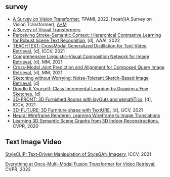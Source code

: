
## survey
- [A Survey on Vision Transformer](https://ieeexplore.ieee.org/document/9716741), TPAMI, 2022, [noah](A Survey on Vision Transformer), [A+M](https://www.mindspore.cn/resources/hub)
- [A Survey of Visual Transformers](https://arxiv.org/pdf/2111.06091.pdf)
- [Perceiving Stroke-Semantic Context: Hierarchical Contrastive Learning for Robust Scene Text Recognition](https://www.aaai.org/AAAI22Papers/AAAI-785.LiuH.pdf), [d], AAAI, 2022  
- [TEACHTEXT: CrossModal Generalized Distillation for Text-Video Retrieval](http://www.csyangliu.com/Material/ICCV_TEACHTEXT.pdf), [d], ICCV, 2021
- [Comprehensive Linguistic-Visual Composition Network for Image Retrieval](https://dl.acm.org/doi/pdf/10.1145/3404835.3462967), [d], MM, 2021
- [Cross-Modal Joint Prediction and Alignment for Composed Query Image Retrieval](https://dl.acm.org/doi/pdf/10.1145/3474085.3475483), [d], MM, 2021
- [Sketching without Worrying: Noise-Tolerant Sketch-Based Image Retrieval](https://arxiv.org/pdf/2203.14817/pdf), [d]
- [Doodle It Yourself: Class Incremental Learning by Drawing a Few Sketches](https://arxiv.org/pdf/2203.14843/pdf), [d]
- [3D-FRONT: 3D Furnished Rooms with layOuts and semaNTics](https://openaccess.thecvf.com/content/ICCV2021/papers/Fu_3D-FRONT_3D_Furnished_Rooms_With_layOuts_and_semaNTics_ICCV_2021_paper.pdf), [d], ICCV, 2021
- [3D-FUTURE: 3D Furniture shape with TextURE](https://arxiv.org/pdf/2009.09633.pdf), [d], IJCV, 2021
- [Neural Wireframe Renderer: Learning Wireframe to Image Translations](https://arxiv.org/pdf/1912.03840.pdf)
- [Learning 3D Semantic Scene Graphs from 3D Indoor Reconstructions](https://openaccess.thecvf.com/content_CVPR_2020/html/Wald_Learning_3D_Semantic_Scene_Graphs_From_3D_Indoor_Reconstructions_CVPR_2020_paper.html), CVPR, 2020

## Text Image Video
[StyleCLIP: Text-Driven Manipulation of StyleGAN Imagery](https://openaccess.thecvf.com/content/ICCV2021/papers/Patashnik_StyleCLIP_Text-Driven_Manipulation_of_StyleGAN_Imagery_ICCV_2021_paper.pdf), ICCV, 2021

[Everything at Once-Multi-Modal Fusion Transformer for Video Retrieval](https://openaccess.thecvf.com/content/CVPR2022/papers/Shvetsova_Everything_at_Once_-_Multi-Modal_Fusion_Transformer_for_Video_Retrieval_CVPR_2022_paper.pdf), CVPR, 2022